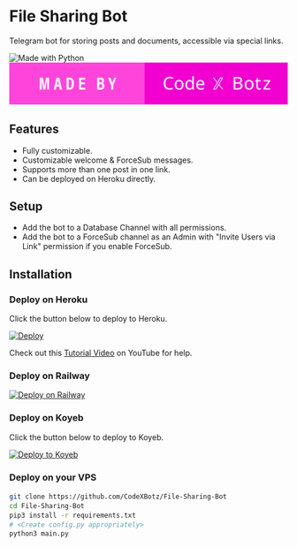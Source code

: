 # File Sharing Bot

Telegram bot for storing posts and documents, accessible via special links.

![Made with Python](http://ForTheBadge.com/images/badges/made-with-python.svg)
![Made by CodeXBotz](https://github.com/CodeXBotz/PyrogramGenStr/blob/main/resources/madebycodex-badge.svg)

## Features

- Fully customizable.
- Customizable welcome & ForceSub messages.
- Supports more than one post in one link.
- Can be deployed on Heroku directly.

## Setup

- Add the bot to a Database Channel with all permissions.
- Add the bot to a ForceSub channel as an Admin with "Invite Users via Link" permission if you enable ForceSub.

## Installation

### Deploy on Heroku

Click the button below to deploy to Heroku.

[![Deploy](https://www.herokucdn.com/deploy/button.svg)](https://heroku.com/deploy)

Check out this [Tutorial Video](https://youtu.be/LCrkRTMkmzE) on YouTube for help.

### Deploy on Railway

[![Deploy on Railway](https://railway.app/button.svg)](https://railway.app/new/template/1jKLr4)

### Deploy on Koyeb

Click the button below to deploy to Koyeb.

[![Deploy to Koyeb](https://www.koyeb.com/static/images/deploy/button.svg)](https://app.koyeb.com/deploy?type=git&repository=github.com/CodeXBotz/File-Sharing-Bot&branch=koyeb&name=filesharingbot)

### Deploy on your VPS

```bash
git clone https://github.com/CodeXBotz/File-Sharing-Bot
cd File-Sharing-Bot
pip3 install -r requirements.txt
# <Create config.py appropriately>
python3 main.py
